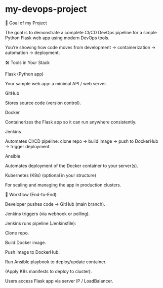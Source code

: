 # my-devops-project
🎯 Goal of my Project

The goal is to demonstrate a complete CI/CD DevOps pipeline for a simple Python Flask web app using modern DevOps tools.

You’re showing how code moves from development → containerization → automation → deployment.

🛠️ Tools in Your Stack

Flask (Python app)

Your sample web app: a minimal API / web server.

GitHub

Stores source code (version control).

Docker

Containerizes the Flask app so it can run anywhere consistently.

Jenkins

Automates CI/CD pipeline: clone repo → build image → push to DockerHub → trigger deployment.

Ansible

Automates deployment of the Docker container to your server(s).

Kubernetes (K8s) (optional in your structure)

For scaling and managing the app in production clusters.



🚀 Workflow (End-to-End)

Developer pushes code → GitHub (main branch).

Jenkins triggers (via webhook or polling).

Jenkins runs pipeline (Jenkinsfile):

Clone repo.

Build Docker image.

Push image to DockerHub.

Run Ansible playbook to deploy/update container.

(Apply K8s manifests to deploy to cluster).

Users access Flask app via server IP / LoadBalancer.
